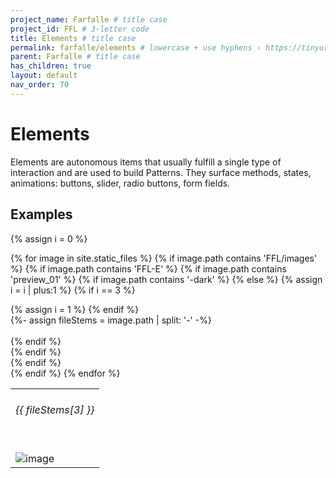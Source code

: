 ```yaml
---
project_name: Farfalle # title case
project_id: FFL # 3-letter code
title: Elements # title case
permalink: farfalle/elements # lowercase + use hyphens › https://tinyurl.com/27kmc4rb
parent: Farfalle # title case
has_children: true
layout: default
nav_order: 70
---
```


# Elements

Elements are autonomous items that usually fulfill a single type of interaction and are used to build Patterns. They surface methods, states, animations: buttons, slider, radio buttons, form fields.

## Examples


<table class="tableOfPreviews">
  <tbody>
  <tr>

   {% assign i = 0 %}  

   {% for image in site.static_files %}
      {% if image.path contains 'FFL/images' %}
         {% if image.path contains 'FFL-E' %}
            {% if image.path contains 'preview_01' %}
               {% if image.path contains '-dark' %}
               {% else %}
                  {% assign i = i | plus:1 %}
                  {% if i == 3 %}
                     </tr>
                     <tr>
                  {% assign i = 1 %}
                  {% endif %}      
                  {%- assign fileStems = image.path | split: '-' -%}                 
                  <td>
                     <h6>{{ fileStems[3] }}</h6>                   
                     <img src="{{ site.baseurl }}{{ image.path }}" alt="image" />
                  </td>    
               {% endif %}    
            {% endif %}    
         {% endif %}    
      {% endif %}
   {% endfor %}

   </tr>
  </tbody>
</table>

